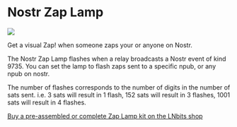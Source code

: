 # Nostr Zap Lamp

![](https://github.com/lnbits/nostr-zap-lamp/raw/main/img/lamp.jpg)

Get a visual Zap! when someone zaps your or anyone on Nostr.

The Nostr Zap Lamp flashes when a relay broadcasts a Nostr event of kind 9735. You can set the lamp to flash zaps sent to a specific npub, or any npub on nostr.

The number of flashes corresponds to the number of digits in the number of sats sent. i.e. 3 sats will result in 1 flash, 152 sats will result in 3 flashes, 1001 sats will result in 4 flashes.

[Buy a pre-assembled or complete Zap Lamp kit on the LNbits shop](https://shop.lnbits.com/product/nostr-zap-lamp)

